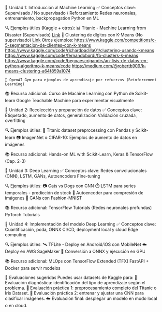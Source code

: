 🔹 Unidad 1: Introducción al Machine Learning
✅ Conceptos clave:
    Supervisado / No supervisado / Reforzamiento
    Redes neuronales, entrenamiento, backpropagation
    Python en ML

🔍 Ejemplos útiles (Kaggle + otros):
    📊 Titanic - Machine Learning from Disaster (Supervisado) [Link](https://www.kaggle.com/competitions/titanic)
    🎨 Clustering de dígitos con K-Means (No supervisado) [Link]()
        Otros ejemplos:
        https://www.kaggle.com/competitions/c-5-segmentacion-de-clientes-con-k-means
        https://www.kaggle.com/code/richardpadilla01/clustering-usando-kmeans
        https://www.kaggle.com/code/fernandobordi/fb-clusters-k-means
        https://www.kaggle.com/code/begoaescrigandrs/an-lisis-de-datos-en-python-algoritmo-k-means/code
        https://medium.com/@robertb909/k-means-clustering-a64f859a1074

    🧠 OpenAI Gym para ejemplos de aprendizaje por refuerzos (Reinforcement Learning)

📚 Recurso adicional:
    Curso de Machine Learning con Python de Scikit-learn
    Google Teachable Machine para experimentar visualmente

🔹 Unidad 2: Recolección y preparación de datos
✅ Conceptos clave:
    Etiquetado, aumento de datos, generalización
    Validación cruzada, overfitting

🔍 Ejemplos útiles:
    🧼 Titanic dataset preprocessing con Pandas y Scikit-learn
    📷 ImagenNet o CIFAR-10: Ejemplos de aumento de datos en imágenes

📚 Recurso adicional:
    Hands-on ML with Scikit-Learn, Keras & TensorFlow (Cap. 2-3)

🔹 Unidad 3: Deep Learning
✅ Conceptos clave:
    Redes convolucionales (CNN), LSTM, GANs, Autoencoders
    Fine-tuning

🔍 Ejemplos útiles:
    📷 Cats vs Dogs con CNN
    ⏱️ LSTM para series temporales - predicción de stock
    🧬 Autoencoder para compresión de imágenes
    🎨 GANs con Fashion-MNIST

📚 Recurso adicional:
    TensorFlow Tutorials (Redes neuronales profundas)
    PyTorch Tutorials

🔹 Unidad 4: Implementación del modelo Deep Learning
✅ Conceptos clave:
    Cuantificación, poda, ONNX
    CI/CD, deployment local y cloud
    Edge computing

🔍 Ejemplos útiles:
    🛰️ TFLite - Deploy en Android/iOS con MobileNet
    ☁️ Deploy en AWS SageMaker
    🧊 Conversión a ONNX y ejecución en GPU

📚 Recurso adicional:
    MLOps con TensorFlow Extended (TFX)
    FastAPI + Docker para servir modelos

📌 Evaluaciones sugeridas
Puedes usar datasets de Kaggle para:
    📑 Evaluación diagnóstica: identificación del tipo de aprendizaje según el problema.
    🔧 Evaluación práctica 1: preprocesamiento completo del Titanic o Iris Dataset.
    🧠 Evaluación práctica 2: entrenar y ajustar una CNN para clasificar imágenes.
    ☁️ Evaluación final: desplegar un modelo en modo local o en cloud.